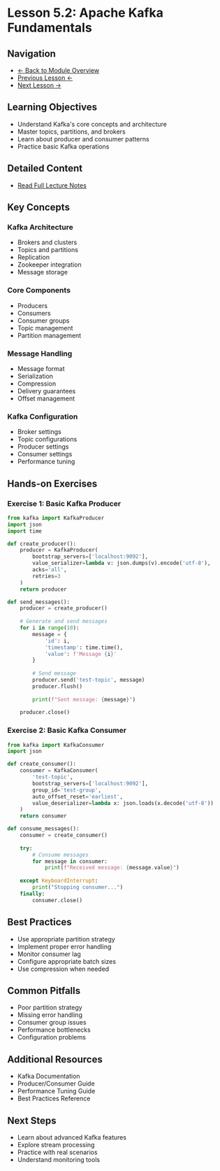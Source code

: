 # Lesson 5.2: Apache Kafka Fundamentals

## Navigation
- [← Back to Module Overview](./README.md)
- [Previous Lesson ←](./5.1-introduction-to-data-streaming.md)
- [Next Lesson →](./5.3-advanced-kafka-concepts.md)

## Learning Objectives
- Understand Kafka's core concepts and architecture
- Master topics, partitions, and brokers
- Learn about producer and consumer patterns
- Practice basic Kafka operations

## Detailed Content
- [Read Full Lecture Notes](./lectures/lesson-5-2.md)

## Key Concepts

### Kafka Architecture
- Brokers and clusters
- Topics and partitions
- Replication
- Zookeeper integration
- Message storage

### Core Components
- Producers
- Consumers
- Consumer groups
- Topic management
- Partition management

### Message Handling
- Message format
- Serialization
- Compression
- Delivery guarantees
- Offset management

### Kafka Configuration
- Broker settings
- Topic configurations
- Producer settings
- Consumer settings
- Performance tuning

## Hands-on Exercises

### Exercise 1: Basic Kafka Producer
```python
from kafka import KafkaProducer
import json
import time

def create_producer():
    producer = KafkaProducer(
        bootstrap_servers=['localhost:9092'],
        value_serializer=lambda v: json.dumps(v).encode('utf-8'),
        acks='all',
        retries=3
    )
    return producer

def send_messages():
    producer = create_producer()
    
    # Generate and send messages
    for i in range(10):
        message = {
            'id': i,
            'timestamp': time.time(),
            'value': f'Message {i}'
        }
        
        # Send message
        producer.send('test-topic', message)
        producer.flush()
        
        print(f"Sent message: {message}")
    
    producer.close()
```

### Exercise 2: Basic Kafka Consumer
```python
from kafka import KafkaConsumer
import json

def create_consumer():
    consumer = KafkaConsumer(
        'test-topic',
        bootstrap_servers=['localhost:9092'],
        group_id='test-group',
        auto_offset_reset='earliest',
        value_deserializer=lambda x: json.loads(x.decode('utf-8'))
    )
    return consumer

def consume_messages():
    consumer = create_consumer()
    
    try:
        # Consume messages
        for message in consumer:
            print(f"Received message: {message.value}")
            
    except KeyboardInterrupt:
        print("Stopping consumer...")
    finally:
        consumer.close()
```

## Best Practices
- Use appropriate partition strategy
- Implement proper error handling
- Monitor consumer lag
- Configure appropriate batch sizes
- Use compression when needed

## Common Pitfalls
- Poor partition strategy
- Missing error handling
- Consumer group issues
- Performance bottlenecks
- Configuration problems

## Additional Resources
- Kafka Documentation
- Producer/Consumer Guide
- Performance Tuning Guide
- Best Practices Reference

## Next Steps
- Learn about advanced Kafka features
- Explore stream processing
- Practice with real scenarios
- Understand monitoring tools 